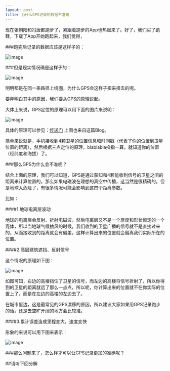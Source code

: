 ```yaml
---
layout: post
title: 为什么GPS记录的数据不准确
---
```


现在张朝阳和冯唐都跑步了，紧跟着跑步的App也热起来了。好了，我们买了跑鞋，下载了App开始跑起来，我们觉得，

###跑完后记录的数据应该是这样子的：

![image](http://ww1.sinaimg.cn/large/578b198bgw1es3m51r59vj207s0dtq3y.jpg)


###但是现实情况确是这样子的：

![image](http://ww1.sinaimg.cn/large/578b198bgw1es3m605z4zj207s0dt0ty.jpg)


明明都是在同一条路径上绕圈，为什么GPS会这样子扭来扭去的呢。

要弄明白其中的原因，我们要从GPS的原理说起。

大体上来说，GPS定位的原理可以用下面的图片来说明：

![image](http://ww1.sinaimg.cn/large/578b198bgw1es3m70hzk6j207s05g3yr.jpg)

具体的原理可以参见：[传送门](http://www.cnblogs.com/magicboy110/archive/2010/12/09/1901669.html) 上图也来自这篇Blog。

简单来说就是，手机接收到4颗卫星的位置信息和时间戳（代表了你的位置到卫星位置的距离），然后根据三点定位的原理，blablabla掐指一算，就知道你的位置（经纬度和海拔）了。

###那么GPS为什么会不准呢？

结合上面的原理，我们可以知道，GPS是通过获知和4颗能收到信号的卫星之间的距离来计算位置的，那么如果电磁波在理想的真空中传播，这当然是很精确的。但是地球太危险了，有很多情况可能会影响到这四个距离参数。

比如：

####1.地球电离层波动

地球的电离层会反射、折射电磁波，然后电离层又不是一个厚度和形状恒定的一个壳体，所以当地球气候抽风的时候，我们收到的卫星广播的信号就不是直接过来的，从而接收到的距离就会有偏差，这样计算出来的位置就会偏离我们实际所在的位置。



####2.高层建筑遮挡、反射信号

这个情况的原理如下图：

![image](http://ww3.sinaimg.cn/large/578b198bgw1es3m81ahghj207s06v3yl.jpg)

如图可知，右边的高楼挡住了卫星的信号，而左边的高楼将信号折射了，所以你得到的卫星的距离就远了那么一点点，所以呢，你计算出来的位置就不在你实际的位置上了，而是在左边的高楼的左边去了。

在城市里边，这是最常见的GPS漂移的原因，所以建议大家如果用GPS记录跑步的话，还是去空旷开阔的地方会比较准。

####3.累计误差造成里程变大，速度变快

形象的来说可以用下图来表示：

![image](http://ww4.sinaimg.cn/large/578b198bgw1es3m9clyiuj207s05c74g.jpg)

###那么问题来了，怎么样才可以让GPS记录更加的准确呢？

##请听下回分解